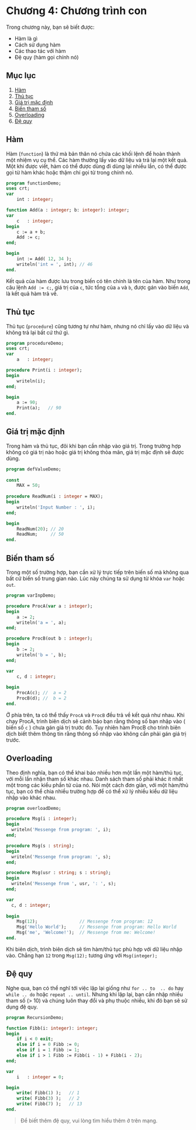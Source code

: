 # Chương 4: Chương trình con
Trong chương này, bạn sẽ biết được:
- Hàm là gì
- Cách sử dụng hàm 
- Các thao tác với hàm
- Đệ quy (hàm gọi chính nó)

## Mục lục
1. [Hàm](#hàm)
2. [Thủ tục](#thủ-tục)
3. [Giá trị mặc định](#giá-trị-mặc-định)
4. [Biến tham số](#biến-tham-số)
5. [Overloading](#overloading)
6. [Đệ quy](#đệ-quy)


## Hàm

Hàm (`function`) là thứ mà bản thân nó chứa các khối lệnh để hoàn thành một nhiệm vụ cụ thể. Các hàm thường lấy vào dữ liệu và trả lại một kết quả. Một khi được viết, hàm có thể được dùng đi dùng lại nhiều lần, có thể được gọi từ hàm khác hoặc thậm chí gọi từ trong chính nó.

```pascal
program functionDemo;
uses crt;
var
    int : integer;

function Add(a : integer; b: integer): integer;
var
    c   : integer;
begin
    c := a + b;
    Add := c;
end;

begin
    int := Add( 12, 34 );
    writeln('int = ', int); // 46
end.
```

Kết quả của hàm được lưu trong biến có tên chính là tên của hàm. Như trong câu lệnh `Add := c;`, giá trị của `c`, tức tổng của `a` và `b`, được gán vào biến `Add`, là kết quả hàm trả về.

## Thủ tục

Thủ tục (`procedure`) cũng tương tự như hàm, nhưng nó chỉ lấy vào dữ liệu và không trả lại bất cứ thứ gì.

```pascal
program procedureDemo;
uses crt;
var
    a   : integer;

procedure Print(i : integer);
begin
    writeln(i);
end;

begin
    a := 90;
    Print(a);   // 90
end.
```

## Giá trị mặc định

Trong hàm và thủ tục, đôi khi bạn cần nhập vào giá trị. Trong trường hợp không có giá trị nào hoặc giá trị không thỏa mãn, giá trị mặc định sẽ được dùng.
```pascal
program defValueDemo;
 
const
    MAX = 50;
 
procedure ReadNum(i : integer = MAX);
begin
    writeln('Input Number : ', i);  
end;  

begin  
    ReadNum(20); // 20
    ReadNum;     // 50
end.
```

## Biến tham số
Trong một số trường hợp, bạn cần xử lý trực tiếp trên biến số mà không qua bất cứ biến số trung gian nào. Lúc này chúng ta sử dụng từ khóa `var` hoặc `out`.

```pascal
program varInpDemo;

procedure ProcA(var a : integer);
begin
    a := 2;
    writeln('a = ', a);
end;

procedure ProcB(out b : integer);
begin  
    b := 2;
    writeln('b = ', b);
end;

var  
    c, d : integer;
 
begin  
    ProcA(c); //  a = 2
    ProcB(d); //  b = 2
end.
```

Ở phía trên, ta có thể thấy `ProcA` và `ProcB` đều trả về kết quả như nhau. Khi chạy ProcA, trình biên dịch sẽ cảnh báo bạn rằng thông số bạn nhập vào ( biến số `c` ) chưa gán giá trị trước đó. Tuy nhiên hàm ProcB cho trình biên dịch biết thêm thông tin rằng thông số nhập vào không cần phải gán giá trị trước.

## Overloading

Theo định nghĩa, bạn có thể khai báo nhiều hơn một lần một hàm/thủ tục, với mỗi lần nhận tham số khác nhau. Danh sách tham số phải khác ít nhất một trong các kiểu phần tử của nó. Nói một cách đơn giản, với một hàm/thủ tục, bạn có thể chia nhiều trường hợp để có thể xử lý nhiều kiểu dữ liệu nhập vào khác nhau.

```pascal
program overloadDemo;

procedure Msg(i : integer);
begin
  writeln('Messenge from program: ', i);  
end;

procedure Msg(s : string);  
begin  
  writeln('Messenge from program: ', s);  
end;

procedure Msg(usr : string; s : string);  
begin
  writeln('Messenge from ', usr, ': ', s);  
end;

var  
  c, d : integer;  
 
begin
    Msg(12);                // Messenge from program: 12
    Msg('Hello World');     // Messenge from program: Hello World
    Msg('me', 'Welcome!');  // Messenge from me: Welcome!
end.
```

Khi biên dịch, trình biên dịch sẽ tìm hàm/thủ tục phù hợp với dữ liệu nhập vào. Chẳng hạn `12` trong `Msg(12);` tương ứng với `Msg(integer);`

## Đệ quy
Nghe qua, bạn có thể nghĩ tới việc lặp lại giống như `for .. to  .. do` hay `while .. do` hoặc `repeat .. until`. Nhưng khi lặp lại, bạn cần nhập nhiều tham số (> 10) và chúng luôn thay đổi và phụ thuộc nhiều, khi đó bạn sẽ sử dụng đệ quy.

```pascal
program RecursionDemo;

function Fibb(i: integer): integer;
begin
    if i < 0 exit;
    else if i = 0 Fibb := 0;
    else if i = 1 Fibb := 1;
    else if i > 1 Fibb := Fibb(i - 1) + Fibb(i - 2);
end;

var
    i   : integer = 0;

begin
    write( Fibb(1) );   // 1
    write( Fibb(3) );   // 2
    write( Fibb(7) );   // 13
end.
```

> Để biết thêm đệ quy, vui lòng tìm hiểu thêm ở trên mạng.
